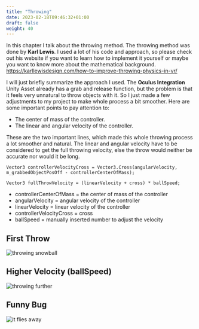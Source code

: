 ```yaml
---
title: "Throwing"
date: 2023-02-18T09:46:32+01:00
draft: false
weight: 40
---
```


In this chapter I talk about the throwing method.
The throwing method was done by **Karl Lewis**. I used a lot of his code and approach, so
please check out his website if you want to learn how to implement it yourself or maybe you want to know more about the mathematical background. <br>
https://karllewisdesign.com/how-to-improve-throwing-physics-in-vr/<br>

I will just briefly summarize the approach I used. 
The **Oculus Integration** Unity Asset already has a grab and release function, but the problem is that it feels very unnatural to throw objects with it.
So I just made a few adjustments to my project to make whole process a bit smoother.
Here are some important points to pay attention to:

* The center of mass of the controller.
* The linear and angular velocity of the controller.

These are the two important lines, which made this whole throwing process a lot smoother and natural.
The linear and angular velocity have to be considered to get the full throwing velocity, else the throw would neither be accurate nor would it be long.
```
Vector3 controllerVelocityCross = Vector3.Cross(angularVelocity, m_grabbedObjectPosOff - controllerCenterOfMass);
```
```
Vector3 fullThrowVelocity = (linearVelocity + cross) * ballSpeed;
```

* controllerCenterOfMass = the center of mass of the controller
* angularVelocity = angular velocity of the controller
* linearVelocity = linear velocity of the controller
* controllerVelocityCross = cross
* ballSpeed = manually inserted number to adjust the velocity

## First Throw

![throwing snowball](https://raw.githubusercontent.com/Lithanel/Lithanel_page/master/images/throw/throwing_snowball.gif)

## Higher Velocity (ballSpeed)

![throwing further](https://raw.githubusercontent.com/Lithanel/Lithanel_page/master/images/throw/throwing_further.gif)

## Funny Bug

![it flies away](https://raw.githubusercontent.com/Lithanel/Lithanel_page/master/images/throw/it_flies_away.gif)